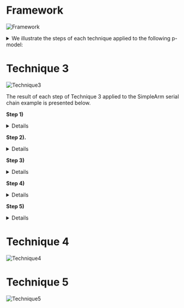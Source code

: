 # Framework
![Framework](https://github.com/UoY-RoboStar/physmod-physics-engine/assets/42748381/88e645d8-48e2-4ccb-b8ed-9f9be97680bf)

<details closed>
  <summary>We illustrate the steps of each technique applied to the following p-model:</summary>
    
  ![SimpleArmSerial](https://github.com/UoY-RoboStar/physmod-physics-engine/assets/42748381/40aa0e10-6436-444d-aa79-88fe527a29ed)

</details>

# Technique 3
![Technique3](https://github.com/UoY-RoboStar/physmod-physics-engine/assets/42748381/99aaf650-1751-4d50-a35b-245236da3117)

The result of each step of Technique 3 applied to the SimpleArm serial chain example is presented below.

**Step 1)**
<details closed>
    
  ![calculateFormulation](https://github.com/UoY-RoboStar/physmod-physics-engine/assets/42748381/0a5a6903-476e-4a76-bc28-fcc4995b30fb)

  The result of this step is: formulation = _SKO_

</details>



**Step 2).**
<details closed>

![calculateTopology](https://github.com/UoY-RoboStar/physmod-physics-engine/assets/42748381/a87bfaca-8e16-4e20-a2fe-39f07282f87d)

The output of this step is: Topology = _SerialChain_

</details>

**Step 3)**
<details closed>
  
![assignNumbering](https://github.com/UoY-RoboStar/physmod-physics-engine/assets/42748381/929c841e-26af-44b2-becf-877ae8562476)

![orderPmodel](https://github.com/UoY-RoboStar/physmod-physics-engine/assets/42748381/067685b1-74d6-4202-af9e-869591c98d46)

![getBaseLink](https://github.com/UoY-RoboStar/physmod-physics-engine/assets/42748381/875c923a-064b-45d4-9fd7-877c679a6cb2)

![getChildLinks](https://github.com/UoY-RoboStar/physmod-physics-engine/assets/42748381/c559cc30-e91d-4736-9540-124554900b1c)

The result of this step is: 

![assignNumberingOutput](https://github.com/UoY-RoboStar/physmod-physics-engine/assets/42748381/c223e7a3-7483-46d8-be0c-48992fcd39e0)
</details>

**Step 4)**
<details closed>

The formulation-dependent calculation for the components is as follows:

![linkEquations](https://github.com/UoY-RoboStar/physmod-physics-engine/assets/42748381/5aa0e785-7d58-43d9-a7c6-cb30edc276da)

![jointEquations](https://github.com/UoY-RoboStar/physmod-physics-engine/assets/42748381/cb857dff-7273-4707-ac77-ae491bcb76b7)

The result of this step is:
<details closed>
  
![Gripper](https://github.com/UoY-RoboStar/physmod-physics-engine/assets/42748381/1b91db98-1dc6-4631-8ee2-7cb74a984bc3)

![IntermediateLink](https://github.com/UoY-RoboStar/physmod-physics-engine/assets/42748381/328b0f5e-d842-48bd-b95b-1f0bd4c0d72f)

![BaseLink](https://github.com/UoY-RoboStar/physmod-physics-engine/assets/42748381/7b4633e8-3740-4d10-bc19-0488816ed6b5)

![WristJoint](https://github.com/UoY-RoboStar/physmod-physics-engine/assets/42748381/d0d59e16-fce7-48f7-b9f6-b39cc5e1b2b2)

![ElbowJoint](https://github.com/UoY-RoboStar/physmod-physics-engine/assets/42748381/cdd515d7-3dbc-4769-a48c-a406bff3c097)

</details>




</details>

**Step 5)**
<details closed>

The formulation-dependent calculation for the whole system is as follows:

![SystemEquations](https://github.com/UoY-RoboStar/physmod-physics-engine/assets/42748381/b6e45249-8a02-4e80-a488-93adf93540cd)

The result of this step is:
<details closed>

</details>

![pmodel1](https://github.com/UoY-RoboStar/physmod-physics-engine/assets/42748381/484d7a7f-2a08-4e8d-a1e6-87901eefb582)

![pmodel2](https://github.com/UoY-RoboStar/physmod-physics-engine/assets/42748381/c8e5f629-f407-4807-b463-f1e243650dc6)

</details>




# Technique 4

![Technique4](https://github.com/UoY-RoboStar/physmod-physics-engine/assets/42748381/321c62df-68ad-4902-9366-41bba2c3e1a0)

# Technique 5
![Technique5](https://github.com/UoY-RoboStar/physmod-physics-engine/assets/42748381/251c93e0-ffdf-4b75-a85a-21505bfce027)

